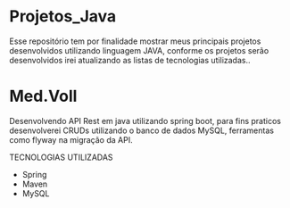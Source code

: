 # Projetos_Java 
Esse repositório tem por finalidade mostrar meus principais projetos desenvolvidos utilizando linguagem JAVA, conforme os projetos serão desenvolvidos irei atualizando as listas de tecnologias utilizadas..

# Med.Voll
Desenvolvendo API Rest em java utilizando spring boot, para fins praticos desenvolverei CRUDs utilizando o banco de dados MySQL, ferramentas como flyway na migração da API.

TECNOLOGIAS UTILIZADAS
- Spring
- Maven
- MySQL



